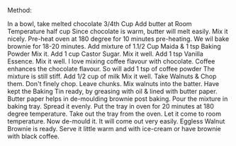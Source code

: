 Method:

In a bowl, take melted chocolate 3/4th Cup
Add butter at Room Temperature half cup
Since chocolate is warm, butter will melt easily.
Mix it nicely.
Pre-heat oven at 180 degree for 10 minutes pre-heating.
We wil bake brownie for 18-20 minutes.
Add mixture of 1.1/2 Cup Maida & 1 tsp Baking Powder
Mix it.
Add 1 cup Castor Sugar.
Mix it well.
Add 1 tsp Vanilla Essence.
Mix it well.
I love mixing coffee flavour with chocolate.
Coffee enhances the chocolate flavour.
So will add 1 tsp of coffee powder
The mixture is still stiff.
Add 1/2 cup of milk
Mix it well.
Take Walnuts & Chop them. 
Don't finely chop. Leave chunks.
Mix walnuts into the batter.
Have kept the Baking Tin ready, by greasing with oil & lined with butter paper.
Butter paper helps in de-moulding brownie post baking.
Pour the mixture in baking tray.
Spread it evenly.
Put the tray in oven for 20 minutes at 180 degree temperature.
Take out the tray from the oven.
Let it come to room temperature.
Now de-mould it. It will come out very easily.
Eggless Walnut Brownie is ready.
Serve it little warm and with ice-cream or have brownie with black coffee.